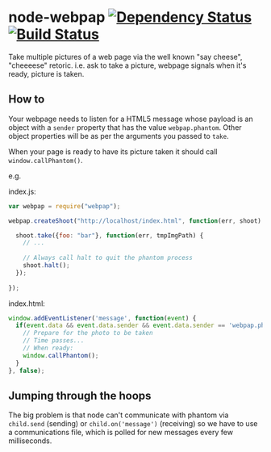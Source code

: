 node-webpap [![Dependency Status](https://david-dm.org/alanshaw/node-webpap.png)](https://david-dm.org/alanshaw/node-webpap) [![Build Status](https://travis-ci.org/alanshaw/node-webpap.png?branch=master)](https://travis-ci.org/alanshaw/node-webpap)
===

Take multiple pictures of a web page via the well known "say cheese", "cheeeese" retoric. i.e. ask to take a picture, webpage signals when it's ready, picture is taken.

How to
---

Your webpage needs to listen for a HTML5 message whose payload is an object with a `sender` property that has the value `webpap.phantom`. Other object properties will be as per the arguments you passed to `take`.

When your page is ready to have its picture taken it should call `window.callPhantom()`.

e.g.

index.js:

```javascript
var webpap = require("webpap");

webpap.createShoot("http://localhost/index.html", function(err, shoot) {

  shoot.take({foo: "bar"}, function(err, tmpImgPath) {
    // ...
    
    // Always call halt to quit the phantom process
    shoot.halt();
  });
  
});
```

index.html:

```javascript
window.addEventListener('message', function(event) {
  if(event.data && event.data.sender && event.data.sender == 'webpap.phantom') {
    // Prepare for the photo to be taken
    // Time passes...
    // When ready:
    window.callPhantom();
  }
}, false);
```


Jumping through the hoops
---

The big problem is that node can't communicate with phantom via `child.send` (sending) or `child.on('message')` (receiving) so we have to use a communications file, which is polled for new messages every few milliseconds.